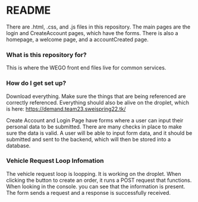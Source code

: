 # README #

There are .html, .css, and .js files in this repository. The main pages are the login and CreateAccount pages, which have the forms. There is also a homepage, a welcome
page, and a accountCreated page.

### What is this repository for? ###

This is where the WEGO front end files live for common services.

### How do I get set up? ###

Download everything. Make sure the things that are being referenced are correctly referenced. Everything should also be alive on the droplet, which is here: 
https://demand.team23.sweispring22.tk/

Create Account and Login Page have forms where a user can input their personal data to be submitted. There are many checks in place to make sure the data is valid. A user will be
able to input form data, and it should be submitted and sent to the backend, which will then be stored into a database.
### Vehicle Request Loop Infomation ###

The vehicle request loop is loopping. It is working on the droplet. When clicking the button to create an order, it runs a POST request that functions. When looking in the console.
you can see that the information is present. The form sends a request and a response is successfully received.

